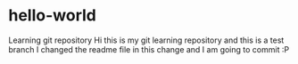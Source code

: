 # hello-world
Learning git repository
Hi this is my git learning repository and this is a test branch
I changed the readme file in this change and I am going to commit :P
